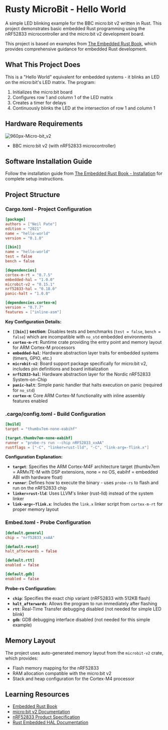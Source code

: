 # Rusty MicroBit - Hello World

A simple LED blinking example for the BBC micro:bit v2 written in Rust. This project demonstrates basic embedded Rust programming using the nRF52833 microcontroller and the micro:bit v2 development board.

This project is based on examples from [The Embedded Rust Book](https://docs.rust-embedded.org/book/), which provides comprehensive guidance for embedded Rust development.

## What This Project Does

This is a "Hello World" equivalent for embedded systems - it blinks an LED on the micro:bit's LED matrix. The program:

1. Initializes the micro:bit board
2. Configures row 1 and column 1 of the LED matrix
3. Creates a timer for delays
4. Continuously blinks the LED at the intersection of row 1 and column 1

## Hardware Requirements

![960px-Micro-bit_v2](https://github.com/user-attachments/assets/ce0fe5b0-dc15-4ad8-a31c-e2cbbe288afc)


- BBC micro:bit v2 (with nRF52833 microcontroller)

## Software Installation Guide
Follow the installation guide from [The Embedded Rust Book - Installation](https://docs.rust-embedded.org/book/intro/install.html) for complete setup instructions.

## Project Structure

### Cargo.toml - Project Configuration

```toml
[package]
authors = ["Neil Pate"]
edition = "2021"
name = "hello-world"
version = "0.1.0"

[[bin]]
name = "hello-world"
test = false
bench = false

[dependencies]
cortex-m-rt = "0.7.5"
embedded-hal = "1.0.0"
microbit-v2 = "0.15.1"
nrf52833-hal = "0.18.0"
panic-halt = "1.0.0"

[dependencies.cortex-m]
version = "0.7.7"
features = ["inline-asm"]
```

**Key Configuration Details:**

- **`[[bin]]` section**: Disables tests and benchmarks (`test = false`, `bench = false`) which are incompatible with `no_std` embedded environments
- **`cortex-m-rt`**: Runtime crate providing the entry point and memory layout for ARM Cortex-M processors
- **`embedded-hal`**: Hardware abstraction layer traits for embedded systems (timers, GPIO, etc.)
- **`microbit-v2`**: Board support package specifically for micro:bit v2, includes pin definitions and board initialization
- **`nrf52833-hal`**: Hardware abstraction layer for the Nordic nRF52833 System-on-Chip
- **`panic-halt`**: Simple panic handler that halts execution on panic (required for `no_std`)
- **`cortex-m`**: Core ARM Cortex-M functionality with inline assembly features enabled

### .cargo/config.toml - Build Configuration

```toml
[build]
target = "thumbv7em-none-eabihf"

[target.thumbv7em-none-eabihf]
runner = "probe-rs run --chip nRF52833_xxAA"
rustflags = ["-C", "linker=rust-lld", "-C", "link-arg=-Tlink.x"]
```

**Configuration Explanation:**

- **`target`**: Specifies the ARM Cortex-M4F architecture target (thumbv7em = ARMv7E-M with DSP extensions, none = no OS, eabihf = embedded ABI with hardware float)
- **`runner`**: Defines how to execute the binary - uses `probe-rs` to flash and run on the nRF52833 chip
- **`linker=rust-lld`**: Uses LLVM's linker (rust-lld) instead of the system linker
- **`link-arg=-Tlink.x`**: Includes the `link.x` linker script from `cortex-m-rt` for proper memory layout

### Embed.toml - Probe Configuration

```toml
[default.general]
chip = "nrf52833_xxAA"

[default.reset]
halt_afterwards = false

[default.rtt]
enabled = false

[default.gdb]
enabled = false
```

**Probe-rs Configuration:**

- **`chip`**: Specifies the exact chip variant (nRF52833 with 512KB flash)
- **`halt_afterwards`**: Allows the program to run immediately after flashing
- **`rtt`**: Real-Time Transfer debugging disabled (not needed for simple LED blink)
- **`gdb`**: GDB debugging interface disabled (not needed for this simple example)


## Memory Layout

The project uses auto-generated memory layout from the `microbit-v2` crate, which provides:
- Flash memory mapping for the nRF52833
- RAM allocation compatible with the micro:bit v2
- Stack and heap configuration for the Cortex-M4 processor

## Learning Resources

- [Embedded Rust Book](https://docs.rust-embedded.org/book/)
- [micro:bit v2 Documentation](https://tech.microbit.org/hardware/)
- [nRF52833 Product Specification](https://infocenter.nordicsemi.com/topic/ps_nrf52833/keyfeatures_html5.html)
- [Rust Embedded HAL Documentation](https://docs.rs/embedded-hal/)
